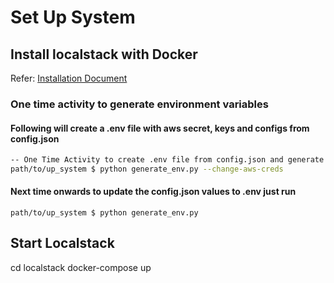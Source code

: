 # Set Up System

## Install localstack with Docker
Refer: 
[Installation Document](https://docs.google.com/document/d/1o_DJDGDltexrNTf4f1FwmJNnVJGHw6XuyiyKcsxeGN4/edit?usp=sharing)

### One time activity to generate environment variables 
#### Following will create a .env file with aws secret, keys and configs from config.json
```bash
-- One Time Activity to create .env file from config.json and generate AWS CREDS (Will be used in localstack docker compose)
path/to/up_system $ python generate_env.py --change-aws-creds

```
#### Next time onwards to update the config.json values to .env just run 
```
path/to/up_system $ python generate_env.py

```



## Start Localstack

cd localstack 
docker-compose up 

